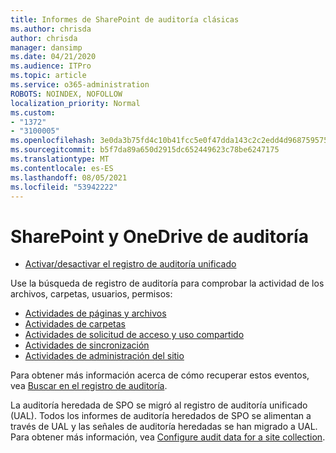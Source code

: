 ```yaml
---
title: Informes de SharePoint de auditoría clásicas
ms.author: chrisda
author: chrisda
manager: dansimp
ms.date: 04/21/2020
ms.audience: ITPro
ms.topic: article
ms.service: o365-administration
ROBOTS: NOINDEX, NOFOLLOW
localization_priority: Normal
ms.custom:
- "1372"
- "3100005"
ms.openlocfilehash: 3e0da3b75fd4c10b41fcc5e0f47dda143c2c2edd4d9687595759c1fa2b4804eb
ms.sourcegitcommit: b5f7da89a650d2915dc652449623c78be6247175
ms.translationtype: MT
ms.contentlocale: es-ES
ms.lasthandoff: 08/05/2021
ms.locfileid: "53942222"
---
```

# <a name="sharepoint-and-onedrive-audit-logs"></a>SharePoint y OneDrive de auditoría

* [Activar/desactivar el registro de auditoría unificado](https://docs.microsoft.com/microsoft-365/compliance/turn-audit-log-search-on-or-off) 

Use la búsqueda de registro de auditoría para comprobar la actividad de los archivos, carpetas, usuarios, permisos:

* [Actividades de páginas y archivos](https://docs.microsoft.com/microsoft-365/compliance/search-the-audit-log-in-security-and-compliance)
* [Actividades de carpetas](https://docs.microsoft.com/microsoft-365/compliance/search-the-audit-log-in-security-and-compliance#folder-activities)
* [Actividades de solicitud de acceso y uso compartido](https://docs.microsoft.com/microsoft-365/compliance/search-the-audit-log-in-security-and-compliance#sharing-and-access-request-activities)
* [Actividades de sincronización](https://docs.microsoft.com/microsoft-365/compliance/search-the-audit-log-in-security-and-compliance#synchronization-activities)
* [Actividades de administración del sitio](https://docs.microsoft.com/microsoft-365/compliance/search-the-audit-log-in-security-and-compliance#site-administration-activities)

Para obtener más información acerca de cómo recuperar estos eventos, vea [Buscar en el registro de auditoría](https://docs.microsoft.com/microsoft-365/compliance/search-the-audit-log-in-security-and-compliance#search-the-audit-log).

La auditoría heredada de SPO se migró al registro de auditoría unificado (UAL). Todos los informes de auditoría heredados de SPO se alimentan a través de UAL y las señales de auditoría heredadas se han migrado a UAL. Para obtener más información, vea [Configure audit data for a site collection](https://support.office.com/article/Configure-audit-settings-for-a-site-collection-A9920C97-38C0-44F2-8BCB-4CF1E2AE22D2).
